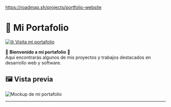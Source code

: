 https://roadmap.sh/projects/portfolio-website
# 🚀 Mi Portafolio  

[![🌐 Visita mi portafolio](https://img.shields.io/badge/🌍%20Visitar%20portafolio-00A8E8?style=for-the-badge)](https://keen-daffodil-a62aa6.netlify.app/)  

🎨 **Bienvenido a mi portafolio** 🎨  
Aquí encontrarás algunos de mis proyectos y trabajos destacados en desarrollo web y software.  

## 🖼️ Vista previa  
![Mockup de mi portafolio](https://github.com/user-attachments/assets/18647c1c-394e-4d49-9431-11eb5869419c)  

---
